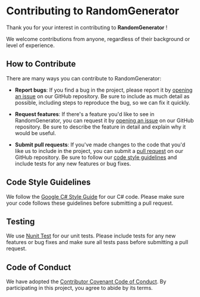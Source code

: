 # Contributing to RandomGenerator

Thank you for your interest in contributing to **RandomGenerator** ! 

We welcome contributions from anyone, regardless of their background or level of experience.

## How to Contribute

There are many ways you can contribute to RandomGenerator:

- **Report bugs**: If you find a bug in the project, please report it by [opening an issue](https://github.com/VikashChauhan51/random-generator/issues/new) on our GitHub repository. Be sure to include as much detail as possible, including steps to reproduce the bug, so we can fix it quickly.

- **Request features**: If there's a feature you'd like to see in RandomGenerator, you can request it by [opening an issue](https://github.com/VikashChauhan51/random-generator/issues/new) on our GitHub repository. Be sure to describe the feature in detail and explain why it would be useful.

- **Submit pull requests**: If you've made changes to the code that you'd like us to include in the project, you can submit a [pull request](https://github.com/VikashChauhan51/random-generator/pulls) on our GitHub repository. Be sure to follow our [code style guidelines](#code-style-guidelines) and include tests for any new features or bug fixes.


## Code Style Guidelines

We follow the [Google C# Style Guide](https://google.github.io/styleguide/csharp-style.html) for our C# code. Please make sure your code follows these guidelines before submitting a pull request.

## Testing

We use [Nunit Test](https://nunit.org/) for our unit tests. Please include tests for any new features or bug fixes and make sure all tests pass before submitting a pull request.

## Code of Conduct

We have adopted the [Contributor Covenant Code of Conduct](CODE_OF_CONDUCT.md). By participating in this project, you agree to abide by its terms.
